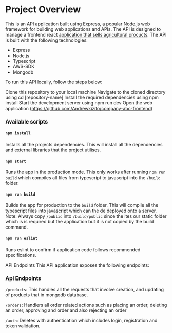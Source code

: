 # Project Overview

This is an API application built using Express, a popular Node.js web framework for building web applications and APIs. The API is designed to manage a frontend react [application that sells agricultural procucts](https://github.com/Andrewkizito/company-abc-frontend). The API is built with the following technologies:

- Express
- Node.js
- Typescript
- AWS-SDK
- Mongodb

To run this API locally, follow the steps below:

Clone this repository to your local machine
Navigate to the cloned directory using cd [repository-name]
Install the required dependencies using npm install
Start the development server using npm run dev
Open the web application (https://github.com/Andrewkizito/company-abc-frontend)

### Available scripts
#### `npm install`

Installs all the projects dependencies.
This will install all the dependencies and external libraries that the project utilises.

#### `npm start`

Runs the app in the production mode.
This only works after running `npm run build` which compiles all files from typescript to javascript into the `/build` folder.

#### `npm run build`

Builds the app for production to the `build` folder.
This will compile all the typescript files into javascript which can the de deployed onto a server.
Note: Always copy `/public` into `/build/public` since the ites our static folder which is is required but the application but it is not copied by the build command.

#### `npm run eslint`
Runs eslint to confirm if application code follows recommended specifications.

API Endpoints
This API application exposes the following endpoints:

### Api Endpoints
`/products`: This handles all the requests that involve creation, and updating of products that in mongodb database.

`/orders`: Handlers all order related actions such as placing an order, deleting an order, approving and order and also rejecting an order

`/auth`: Deletes with authentication which includes login, registration and token validation.
